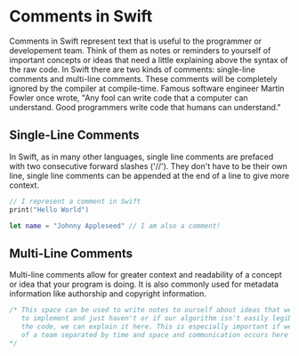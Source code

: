 <!--
---
Subjects:
  - "Swift"
  - "iOS"
Tags:
  - "Comment"
  - "Swift"
  - "Style"
Catalog Content:
  - "https://www.codecademy.com/learn/learn-swift"
  - "https://www.codecademy.com/learn/paths/build-ios-apps-with-swiftui"
---
-->

# Comments in Swift

Comments in Swift represent text that is useful to the programmer or developement team. Think of them as notes or reminders to yourself of important concepts or ideas that need a little explaining above the syntax of the raw code. In Swift there are two kinds of comments: single-line comments and multi-line comments. These comments will be completely ignored by the compiler at compile-time. Famous software engineer Martin Fowler once wrote, "Any fool can write code that a computer can understand. Good programmers write code that humans can understand."

## Single-Line Comments
In Swift, as in many other languages, single line comments are prefaced with two consecutive forward slashes ('//'). They don't have to be their own line, single line comments can be appended at the end of a line to give more context.

```swift
// I represent a comment in Swift
print("Hello World")

let name = "Johnny Appleseed" // I am also a comment!
```

## Multi-Line Comments
Multi-line comments allow for greater context and readability of a concept or idea that your program is doing. It is also commonly used for metadata information like authorship and copyright information.

```swift
/* This space can be used to write notes to ourself about ideas that we want 
   to implement and just haven't or if our algorithm isn't easily legible through
   the code, we can explain it here. This is especially important if we are part
   of a team separated by time and space and communication occurs here instead of an office.
*/
```

